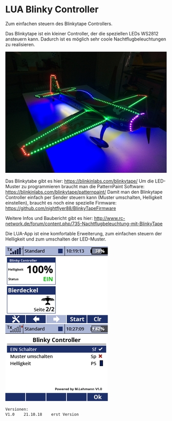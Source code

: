 # LUA Blinky Controller

Zum einfachen steuern des Blinkytape Controllers.

Das Blinkytape ist ein kleiner Controller, der die speziellen LEDs WS2812 ansteuern kann. Dadurch ist es möglich sehr coole Nachtflugbeleuchtungen zu realisieren. 

![extra1](https://raw.githubusercontent.com/nightflyer88/Lua_Blinky_controll/master/img/Extra1.jpg)

Das Blinkytabe gibt es hier: https://blinkinlabs.com/blinkytape/
Um die LED-Muster zu programmieren braucht man die PatternPaint Software: https://blinkinlabs.com/blinkytape/patternpaint/
Damit man den Blinkytape Controller einfach per Sender steuern kann (Muster umschalten, Helligkeit einstellen), braucht es noch eine spezielle Firmware: https://github.com/nightflyer88/BlinkyTapeFirmware

Weitere Infos und Baubericht gibt es hier: http://www.rc-network.de/forum/content.php/735-Nachtflugbeleuchtung-mit-BlinkyTape

Die LUA-App ist eine komfortable Erweiterung, zum einfachen steuern der Helligkeit und zum umschalten der LED-Muster.  

![Screen000](https://raw.githubusercontent.com/nightflyer88/Lua_Blinky_controll/master/img/Screen000.bmp)
![Screen001](https://raw.githubusercontent.com/nightflyer88/Lua_Blinky_controll/master/img/Screen001.bmp)


```
Versionen:
V1.0    21.10.18    erst Version
```
